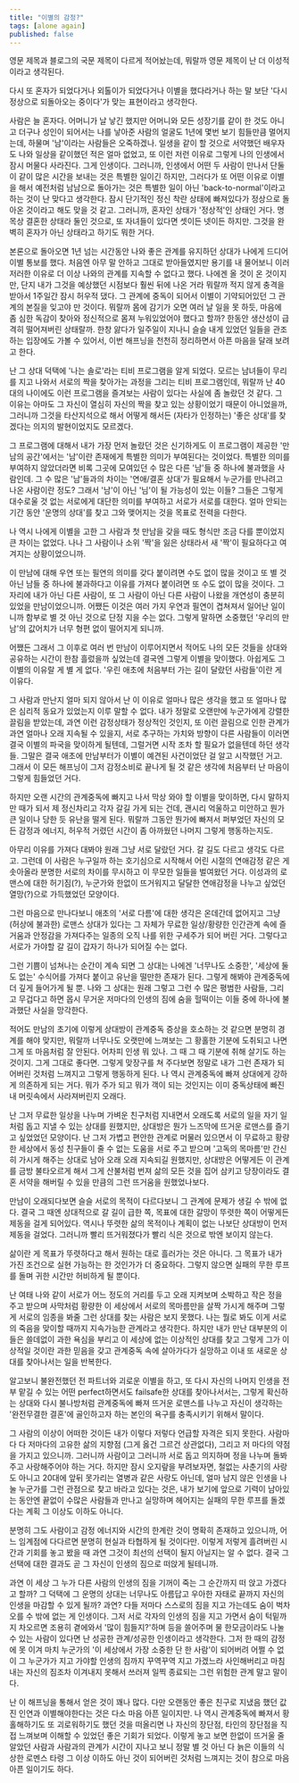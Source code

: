 ```yaml
---
title: "이별의 감정?"
tags: [alone again]
published: false
---
```


영문 제목과 블로그의 국문 제목이 다르게 적어놨는데, 뭐랄까 영문 제목이 난 더 이성적이라고 생각된다. 

다시 또 혼자가 되었다거나 외톨이가 되었다거나 이별을 했다라거나 하는 말 보단 '다시 정상으로 되돌아오는 중이다'가 맞는 표현이라고 생각한다.

사람은 늘 혼자다. 어머니가 날 낳긴 했지만 어머니와 모든 성장기를 같이 한 것도 아니고 더구나 성인이 되어서는 나를 낳아준 사람의 얼굴도 1년에 몇번 보기 힘들만큼 멀어지는데, 하물며 '남'이라는 사람들은 오죽하겠나. 일생을 같이 할 것으로 서약했던 배우자도 나와 일상을 같이했던 적은 얼마 없었고, 또 이런 저런 이유로 그렇게 나의 인생에서 잠시 머물다 사라진다. 그게 인생이다. 그러니까, 인생에서 어떤 두 사람이 만나서 단둘이 같이 많은 시간을 보내는 것은 특별한 일이긴 하지만, 그러다가 또 어떤 이유로 이별을 해서 예전처럼 남남으로 돌아가는 것은 특별한 일이 아닌 'back-to-normal'이라고 하는 것이 난 맞다고 생각한다. 잠시 단기적인 정신 착란 상태에 빠져있다가 정상으로 돌아온 것이라고 해도 맞을 것 같고. 그러니까, 혼자인 상태가 '정상적'인 상태인 거다. 명목상 결혼한 상태라 둘인 것으로, 또 자녀들이 있다면 셋이든 넷이든 하지만. 그것을 완벽히 혼자가 아닌 상태라고 하기도 뭐한 거다.

본론으로 돌아오면 1년 넘는 시간동안 나와 좋은 관계를 유지하던 상대가 나에게 드디어 이별 통보를 했다. 처음엔 아무 말 안하고 그대로 받아들였지만 용기를 내 물어보니 이러저러한 이유로 더 이상 나와의 관계를 지속할 수 없다고 했다. 나에겐 올 것이 온 것이지만, 단지 내가 그것을 예상했던 시점보다 훨씬 뒤에 나온 거라 뭐랄까 적지 않게 충격을 받아서 1주일간 잠시 허우적 댔다. 그 관계에 중독이 되어서 이별이 기약되어있던 그 관계의 본질을 잊고야 만 것이다. 뭐랄까 몸에 감기가 오면 여러 날 일을 못 하듯, 마음에 좀 심한 독감이 찾아와 정신적으로 몸져 누워있었어야 했다고 할까? 한동안 생산성이 급격히 떨어져버린 상태랄까. 한창 앓다가 일주일이 지나니 슬슬 내게 있었던 일들을 관조하는 입장에도 가볼 수 있어서, 이번 해프닝을 천천히 정리하면서 아픈 마음을 달래 보려고 한다.

난 그 상대 덕택에 '나는 솔로'라는 티비 프로그램을 알게 되었다. 모르는 남녀들이 무리를 지고 나와서 서로의 짝을 찾아가는 과정을 그리는 티비 프로그램인데, 뭐랄까 난 40대의 나이에도 이런 프로그램을 즐겨보는 사람이 있다는 사실에 좀 놀랐던 것 같다. 그 이유는 아마도 그 자신이 열심히 자신의 짝을 찾고 있는 상황이었기 때문이 아니었을까, 그러니까 그것을 타산지석으로 해서 어떻게 해서든 (자타가 인정하는) '좋은 상대'를 찾겠다는 의지의 발현이었지도 모르겠다.

그 프로그램에 대해서 내가 가장 먼저 놀랐던 것은 신기하게도 이 프로그램이 제공한 '만남의 공간'에서는 '남'이란 존재에게 특별한 의미가 부여된다는 것이었다. 특별한 의미를 부여하지 않았더라면 비록 그곳에 모여있던 수 많은 다른 '남'들 중 하나에 불과했을 사람인데. 그 수 많은 '남'들과의 차이는 '연애/결혼 상대'가 필요해서 누군가를 만나려고 나온 사람이란 정도? 그래서 '남'이 아닌 '님'이 될 가능성이 있는 이들? 그들은 그렇게 대수로울 것 없는 서로에게 대단한 의미를 부여하고 서로가 서로를 대한다. 얼마 안되는 기간 동안 '운명의 상대'를 찾고 그와 맺어지는 것을 목표로 전력을 다한다.

나 역시 나에게 이별을 고한 그 사람과 첫 만남을 갖을 때도 형식만 조금 다를 뿐이었지 큰 차이는 없었다. 나나 그 사람이나 소위 '짝'을 잃은 상태라서 새 '짝'이 필요하다고 여겨지는 상황이었으니까.

이 만남에 대해 우연 또는 필연의 의미를 갖다 붙이려면 수도 없이 많을 것이고 또 별 것 아닌 남들 중 하나에 불과하다고 이유를 가져다 붙이려면 또 수도 없이 많을 것이다. 그 자리에 내가 아닌 다른 사람이, 또 그 사람이 아닌 다른 사람이 나왔을 개연성이 충분히 있었을 만남이었으니까. 어쨌든 이것은 여러 가지 우연과 필연이 겹쳐져서 일어난 일이니까 함부로 별 것 아닌 것으로 단정 지을 수는 없다. 그렇게 말하면 소중했던 '우리의 만남'의 값어치가 너무 형편 없이 떨어지게 되니까.

어쨌든 그래서 그 이후로 여러 번 만남이 이루어지면서 적어도 나의 모든 것들을 상대와 공유하는 시간이 한참 흘렀을까 싶었는데 결국엔 그렇게 이별을 맞이했다. 아쉽게도 그 이별의 이유랄 게 별 게 없다. '우린 애초에 처음부터 가는 길이 달랐던 사람들'이란 게 이유다.

그 사람과 만난지 얼마 되지 않아서 난 이 이유로 얼마나 많은 생각을 했고 또 얼마나 많은 심리적 동요가 있었는지 이루 말할 수 없다. 내가 정말로 오랜만에 누군가에게 강렬한 끌림을 받았는데, 과연 이런 감정상태가 정상적인 것인지, 또 이런 끌림으로 인한 관계가 과연 얼마나 오래 지속될 수 있을지, 서로 추구하는 가치와 방향이 다른 사람들이 이러면 결국 이별의 파국을 맞이하게 될텐데, 그럴거면 시작 조차 할 필요가 없을텐데 하던 생각들. 그말은 결국 애초에 만남부터가 이별이 예견된 사건이었단 걸 알고 시작했던 거고. 그래서 이 모든 해프닝이 그저 감정소비로 끝나게 될 것 같은 생각에 처음부터 난 마음이 그렇게 힘들었던 거다.

하지만 오랜 시간의 관계중독에 빠지고 나서 막상 와야 할 이별을 맞이하면, 다시 말하지만 때가 되서 제 정신차리고 각자 갈길 가게 되는 건데, 괜시리 억울하고 미안하고 뭔가 큰 일이나 당한 듯 유난을 떨게 된다. 뭐랄까 그동안 뭔가에 빠져서 퍼부었던 자신의 모든 감정과 에너지, 허우적 거렸던 시간이 좀 아까웠던 나머지 그렇게 행동하는지도.

아무리 이유를 가져다 대봐야 원래 그냥 서로 달랐던 거다. 갈 길도 다르고 생각도 다르고. 그런데 이 사람은 누구일까 하는 호기심으로 시작해서 어린 시절의 연애감정 같은 게 솟아올라 분명한 서로의 차이를 무시하고 이 무모한 일들을 벌여왔던 거다. 이성과의 로맨스에 대한 허기짐(?), 누군가와 한없이 뜨거워지고 달달한 연애감정을 나누고 싶었던 열망(?)으로 가득했었던 모양이다.

그런 마음으로 만나다보니 애초의 '서로 다름'에 대한 생각은 온데간데 없어지고 그냥 (허상에 불과한) 로맨스 상대가 있다는 그 자체가 무료한 일상/황량한 인간관계 속에 즐거움과 안정감을 가져다주는 일종의 오직 나를 위한 구세주가 되어 버린 거다. 그렇다고 서로가 가야할 갈 길이 갑자기 하나가 되어질 수는 없다. 

그런 기쁨이 넘쳐나는 순간이 계속 되면 그 상대는 나에겐 '너무나도 소중한', '세상에 둘도 없는' 수식어를 가져다 붙이고 유난을 떨만한 존재가 된다. 그렇게 해봐야 관계중독에 더 깊게 들어가게 될 뿐. 나와 그 상대는 원래 그렇고 그런 수 많은 평범한 사람들, 그리고 무겁다고 하면 몹시 무거운 저마다의 인생의 짐에 숨을 헐떡이는 이들 중에 하나에 불과했단 사실을 망각한다.

적어도 만남의 초기에 이렇게 상대방이 관계중독 증상을 호소하는 것 같으면 분명히 경계를 해야 맞지만, 뭐랄까 너무나도 오랫만에 느껴보는 그 황홀한 기분에 도취되고 나면 그게 또 마음처럼 잘 안된다. 어차피 인생 뭐 있나. 그 때 그 때 기분에 취해 살기도 하는 것이지. 그게 그대로 좋다면. 그렇게 맞장구를 쳐 주다보면 정말로 내가 그런 존재가 되어버린 것처럼 느껴지고 그렇게 행동하게 된다. 나 역시 관계중독에 빠져 상대에게 강하게 의존하게 되는 거다. 뭐가 주가 되고 뭐가 객이 되는 것인지는 이미 중독상태에 빠진 내 머릿속에서 사라져버린지 오래다.

난 그저 무료한 일상을 나누며 가벼운 친구처럼 지내면서 오래도록 서로의 일을 자기 일처럼 돕고 지낼 수 있는 상대를 원했지만, 상대방은 뭔가 느즈막에 뜨거운 로맨스를 즐기고 싶었었던 모양이다. 난 그저 가볍고 편안한 관계로 머물러 있으면서 이 무료하고 황량한 세상에서 동성 친구들이 줄 수 없는 도움을 서로 주고 받으며 '고독의 목마름'만 간신히 가시게 해주는 상대로 남아 오래 오래 지속되길 원했지만, 상대방은 어떻게든 이 관계를 금방 불타오르게 해서 그게 산불처럼 번져 삶의 모든 것을 집어 삼키고 당장이라도 결혼 서약을 해버릴 수 있을 만큼의 그런 뜨거움을 원했었나보다.

만남이 오래되다보면 슬슬 서로의 목적이 다르다보니 그 관계에 문제가 생길 수 밖에 없다. 결국 그 때엔 상대적으로 갈 길이 급한 쪽, 목표에 대한 갈망이 뚜렷한 쪽이 어떻게든 제동을 걸게 되어있다. 역시나 뚜렷한 삶의 목적이나 계획이 없는 나보단 상대방이 먼저 제동을 걸었다. 그러니까 빨리 뜨거워졌다가 빨리 식은 것으로 밖엔 보이지 않는다.

삶이란 게 목표가 뚜렷하다고 해서 원하는 대로 흘러가는 것은 아니다. 그 목표가 내가 가진 조건으로 실현 가능하는 한 것인가가 더 중요하다. 그렇지 않으면 실패의 무한 루프를 돌며 귀한 시간만 허비하게 될 뿐이다. 

난 여태 나와 같이 서로가 어느 정도의 거리를 두고 오래 지켜보며 소박하고 작은 정을 주고 받으며 사막처럼 황량한 이 세상에서 서로의 목마름만을 살짝 가시게 해주며 그렇게 서로의 임종을 봐줄 그런 상대를 찾는 사람은 보지 못했다. 나는 뭘로 봐도 이게 서로의 죽음을 맞이할 때까지 지속가능한 관계라고 생각한다. 하지만 내가 만난 대부분의 이들은 쓸데없이 과한 욕심을 부리고 이 세상에 없는 이상적인 상대를 찾고 그렇게 그가 이상적일 것이란 과한 믿음을 갖고 관계중독 속에 살아가다가 실망하고 이내 또 새로운 상대를 찾아나서는 일을 반복한다. 

알고보니 불완전했던 전 파트너와 괴로운 이별을 하고, 또 다시 자신의 나머지 인생을 전부 맡길 수 있는 어떤 perfect하면서도 failsafe한 상대를 찾아나서서는, 그렇게 확신하는 상대와 다시 불나방처럼 관계중독에 빠져 뜨거운 로맨스를 나누고 자신이 생각하는 '완전무결한 결혼'에 골인하고자 하는 본인의 욕구를 충족시키기 위해서 말이다.

그 사람의 이상이 어떠한 것이든 내가 이렇다 저렇다 언급할 자격은 되지 못한다. 사람마다 다 저마다의 고유한 삶의 지향점 (그게 옳건 그르건 상관없다), 그리고 저 마다의 약점을 가지고 있으니까. 그러니까 사람이고 그러니까 서로 돕고 의지하며 정을 나누며 돌봐주고 사랑해주어야 하는 거다. 하지만 잠시 오지랖을 부려보자면, 철없는 사춘기의 사랑도 아니고 20대에 앞뒤 못가리는 열병과 같은 사랑도 아닌데, 얼마 남지 않은 인생을 나눌 누군가를 그런 관점으로 찾고 바라고 있다는 것은, 내가 보기에 앞으로 기력이 남아있는 동안엔 끝없이 수많은 사람들과 만나고 실망하며 헤어지는 실패의 무한 루프를 돌겠다는 계획 그 이상도 이하도 아니다.

분명히 그도 사람이고 감정 에너지와 시간의 한계란 것이 명확히 존재하고 있으니까, 어느 임계점에 다다르면 분명히 현실과 타협하게 될 것이다만. 이렇게 저렇게 흘려버린 시간과 기회를 놓고 봤을 때 과연 그것이 최선의 선택이 될지 아닐지는 알 수 없다. 결국 그 선택에 대한 결과도 곧 그 자신이 인생의 짐으로 떠앉게 될테니까.

과연 이 세상 그 누가 다른 사람의 인생의 짐을 기꺼이 죽는 그 순간까지 떠 앉고 가겠다고 할까? 그 덕택에 그 운명의 상대는 너무나도 아름답고 우아한 자태로 끝까지 자신의 인생을 마감할 수 있게 될까? 과연? 다들 저마다 스스로의 짐을 지고 가는데도 숨이 벅차오를 수 밖에 없는 게 인생이다. 그저 서로 각자의 인생의 짐을 지고 가면서 숨이 턱밑까지 차오르면 조용히 곁에와서 '많이 힘들지?'하며 등을 쓸어주며 물 한모금이라도 나눌 수 있는 사람이 있다면 난 성공한 관계/성공한 인생이라고 생각한다. 그저 한 때의 감정에 못 이겨 마치 누군가의 '이 세상에서 가장 소중한 단 한 사람'이 되어버려 어쩔 수 없이 그 누군가가 지고 가야할 인생의 짐까지 꾸역꾸역 지고 가겠느라 사인해버리고 마침내는 자신의 짐조차 이겨내지 못해서 쓰러져 일찍 종료되는 그런 위험한 관계 말고 말이다.

난 이 해프닝을 통해서 얻은 것이 꽤나 많다. 다만 오랜동안 좋은 친구로 지냈음 했던 값진 인연과 이별해야한다는 것은 다소 마음 아픈 일이지만. 나 역시 관계중독에 빠져서 황홀해하기도 또 괴로워하기도 했던 것을 떠올리면 나 자신의 장단점, 타인의 장단점을 직접 느껴보며 이해할 수 있었던 좋은 기회가 되었다. 이렇게 놓고 보면 한없이 뜨거울 줄 알았던 사람과 사람과의 관계가 시간이 지나고 보니 정말 별 것 아닌 다 늙은 이들의 식상한 로멘스 타령 그 이상 이하도 아닌 것이 되어버린 것처럼 느껴지는 것이 참으로 마음 아픈 일이기도 하다. 
